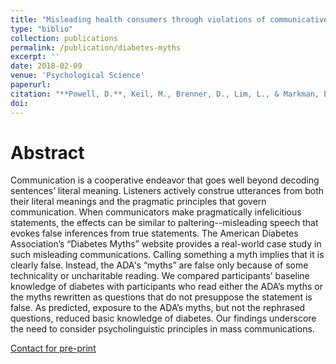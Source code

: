 ```yaml
---
title: "Misleading health consumers through violations of communicative norms: A case-study of online diabetes education"
type: "biblio"
collection: publications
permalink: /publication/diabetes-myths
excerpt: ''
date: 2018-02-09
venue: 'Psychological Science'
paperurl: 
citation: "**Powell, D.**, Keil, M., Brenner, D., Lim, L., & Markman, E. M. (Forthcoming). Misleading health consumers through violations of communicative norms: A case-study of online diabetes education. *Psychological Science*."
doi: 
---
```


# Abstract

Communication is a cooperative endeavor that goes well beyond decoding sentences’ literal meaning. Listeners actively construe utterances from both their literal meanings and the pragmatic principles that govern communication. When communicators make pragmatically infelicitious statements, the effects can be similar to paltering--misleading speech that evokes false inferences from true statements. The American Diabetes Association’s “Diabetes Myths” website provides a real-world case study in such misleading communications. Calling something a myth implies that it is clearly false. Instead, the ADA's “myths” are false only because of some technicality or uncharitable reading. We compared participants’ baseline knowledge of diabetes with participants who read either the ADA’s myths or the myths rewritten as questions that do not presuppose the statement is false. As predicted, exposure to the ADA’s myths, but not the rephrased questions, reduced basic knowledge of diabetes. Our findings underscore the need to consider psycholinguistic principles in mass communications.

[Contact for pre-print](mailto:derekpowell@stanford.edu)